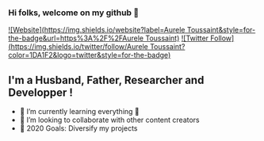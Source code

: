 ### Hi folks, welcome on my github 👋

[![Website](https://img.shields.io/website?label=Aurele Toussaint&style=for-the-badge&url=https%3A%2F%2FAurele Toussaint)](https://aureletoussaint.github.io/website/index.html)
[![Twitter Follow](https://img.shields.io/twitter/follow/Aurele Toussaint?color=1DA1F2&logo=twitter&style=for-the-badge)](https://twitter.com/ToussaintAurele)

## I'm a Husband, Father, Researcher and Developper !

- 🌱 I’m currently learning everything 🤣
- 👯 I’m looking to collaborate with other content creators
- 🥅 2020 Goals: Diversify my projects
<br />